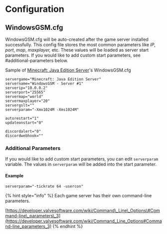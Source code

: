 # Configuration

## WindowsGSM.cfg

WindowsGSM.cfg will be auto-created after the game server installed successfully. This config file stores the most common parameters like _IP_, _port_, _map_, _maxplayer,_ etc. These values will be loaded as server start parameters. If you would like to add custom start parameters, see \#additional-parameters below. 

Sample of [Minecraft: Java Edition Server](../game-servers/supported-game-servers/minecraft-java-edition.md)'s WindowsGSM.cfg

```text
servergame="Minecraft: Java Edition Server"
servername="WindowsGSM - Server #1"
serverip="10.0.0.2"
serverport="25565"
servermap="world"
servermaxplayer="20"
servergslt=""
serverparam="-Xmx1024M -Xms1024M"

autorestart="1"
updateonstart="0"

discordalert="0"
discordwebhook=""

```

### Additional Parameters

If you would like to add custom start parameters, you can edit `serverparam` variable. The values in `serverparam` will be added into the start parameter.

#### Example

`serverparam="-tickrate 64 -usercon"`

{% hint style="info" %}
Each game server has their own command-line parameters.

[https://developer.valvesoftware.com/wiki/Command\_Line\_Options\#Command-line\_parameters\_3](https://developer.valvesoftware.com/wiki/Command_Line_Options#Command-line_parameters_3)
{% endhint %}

